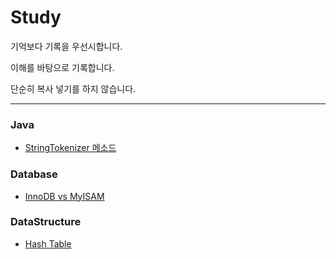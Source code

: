 # Study
기억보다 기록을 우선시합니다.

이해를 바탕으로 기록합니다.

단순히 복사 넣기를 하지 않습니다.
* * *
### Java
- [StringTokenizer 메소드](https://github.com/kimich1218/TIL/blob/main/java/StringTokenier%20메소드.md)

### Database
- [InnoDB vs MyISAM](https://github.com/kimich1218/Study/blob/main/database/InnoDB%2C%20MyISAM%20차이점.md)

### DataStructure
- [Hash Table](https://github.com/kimich1218/Study/blob/main/dataStructure/hashTable.md)